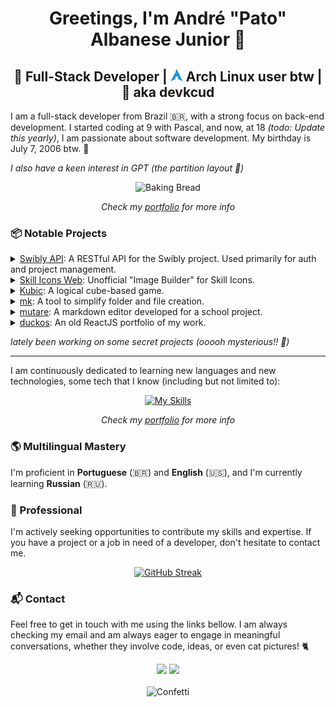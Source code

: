 <h1 align="center">Greetings, I'm André "Pato" Albanese Junior 👋</h1>
<h2 align="center">🚀 Full-Stack Developer | <img height="20" src="icons/archlinux.svg"> Arch Linux user btw | 🦆 aka devkcud</h2>

I am a full-stack developer from Brazil 🇧🇷, with a strong focus on back-end development. I started coding at 9 with Pascal, and now, at 18 _(todo: Update this yearly)_, I am passionate about software development. My birthday is July 7, 2006 btw. 🎈

_I also have a keen interest in GPT (the partition layout 👀)_

<div align="center">
	<img src="https://i.imgur.com/1gSB77J.gif" alt="Baking Bread" />
</div>

<p align="center">
	<i>Check my <a href="https://www.devkcud.com">portfolio</a> for more info</i>
</p>

### 📦️ Notable Projects

<details>
  <summary><a href="https://github.com/swibly/swibly-api">Swibly API</a>: A RESTful API for the Swibly project. Used primarily for auth and project management.</summary>
  <a href="https://www.swibly.com.br">View Deployment</a>
  
  <p><b>Problem:</b> What can I say? It's THE project so I can graduate. I must do it right! It was (and still is) difficult to learn, cause it's a huge project. Difficult enough? No. I was the one responsible (for some time until a friend decided to help) for the cloud and DNS.</p>
  
  <p><b>Technologies used:</b></p>

  <ul>
    <li>Golang</li>
    <li>Gin</li>
    <li>GORM</li>
    <li>PostgreSQL</li>
    <li>Render</li>
    <li>Supabase</li>
    <li>Docker</li>
  </ul>
</details>

<details>
  <summary><a href="https://github.com/devkcud/skill-icons-web">Skill Icons Web</a>: Unofficial "Image Builder" for Skill Icons.</summary>
  <a href="https://skill-icons-web.vercel.app">View Deployment</a>
  
  <p><b>Problem:</b> I wanted a website to easily manipulate Skill Icons, but couldn't find any that fits my needs. After some time, I decided to create my own.</p>
  
  <p><b>Technologies used:</b></p>

  <ul>
    <li>Sveltekit</li>
    <li>Typescript</li>
    <li>TailwindCSS + DaisyUI</li>
    <li>SortableJS</li>
    <li>Zod</li>
  </ul>
</details>

<details>
  <summary><a href="https://github.com/devkcud/Kubic">Kubic</a>: A logical cube-based game.</summary>
  <a href="#">No Deployments :(</a>
  
  <p><b>Problem:</b> Another one of those school projects. This one is special, it is my first FULL game. I never did anything like that before, and do this in such a tight deadline is a hard challenge that I took and it was amazing to work in.</p>
  
  <p><b>Technologies used:</b></p>

  <ul>
    <li>Gamemaker GML</li>
    <li>Scribble</li>
  </ul>
</details>

<details>
  <summary><a href="https://github.com/devkcud/mk">mk</a>: A tool to simplify folder and file creation.</summary>
  <a href="#">No Deployments :(</a>
  
  <p><b>Problem:</b> This one is the one. The one that I'm proud of. A simple yet the command that I use the most in my Linux system. Creating a complete CLI tool is a fun thing to do. It was difficult, I didn't knew how to work with files in Go, and this project helped me understand a LOT about buffers, files, flags, and a lot of other things.</p>
  
  <p><b>Technologies used:</b></p>

  <ul>
    <li>Golang</li>
  </ul>
</details>

<details>
  <summary><a href="https://github.com/devkcud/mutare">mutare</a>: A markdown editor developed for a school project.</summary>
  <a href="https://devkcud.github.io/mutare/">View Deployment</a>
  
  <p><b>Problem:</b> Yet another school project. I made this one with a friend of mine, and it was good. The only problem is that we had one week to do all of it, so don't expect a lot of extensibility or it be responsive on mobile.</p>
  
  <p><b>Technologies used:</b></p>

  <ul>
    <li>HTML5</li>
    <li>CSS3</li>
    <li>Javascript</li>
  </ul>
</details>

<details>
  <summary><a href="https://github.com/devkcud/duckos">duckos</a>: An old ReactJS portfolio of my work.</summary>
  <a href="https://duckos.vercel.app">View Deployment</a>
  
  <p><b>Problem:</b> I wanted to learn React, and decided to create an OS-sim website. The only problem was <i>how?</i> Then I forced my self to learn React draggable in 4 weeks, many projects were lost during that time.</p>
  
  <p>Technologies used:</p>

  <ul>
    <li>React</li>
    <li>Typescript</li>
    <li>SASS</li>
    <li>Vercel</li>
  </ul>
</details>

_lately been working on some secret projects (ooooh mysterious!! 🎃)_

---

I am continuously dedicated to learning new languages and new technologies, some tech that I know (including but not limited to):

<div align="center">
	<a href="https://skillicons.dev"><img src="https://skillicons.dev/icons?i=typescript,golang,rust,astro,svelte,nextjs,tailwindcss,cs,cpp,python,firebase,supabase,postgresql,mongodb,mysql,linux,neovim,docker,unity,gamemakerstudio&theme=dark&perline=10" alt="My Skills" /></a>
</div>

<p align="center">
	<i>Check my <a href="https://www.devkcud.com">portfolio</a> for more info</i>
</p>

### 🌎 Multilingual Mastery

I'm proficient in **Portuguese** (🇧🇷) and **English** (🇺🇸), and I'm currently learning **Russian** (🇷🇺).

### 💼 Professional

I'm actively seeking opportunities to contribute my skills and expertise. If you have a project or a job in need of a developer, don't hesitate to contact me.

<p align="center">
	<a href="https://git.io/streak-stats">
		<img src="https://streak-stats.demolab.com?user=devkcud&theme=transparent&hide_border=true&hide_total_contributions=true" alt="GitHub Streak" />
	</a>
</p>

### 📬 Contact

Feel free to get in touch with me using the links bellow. I am always checking my email and am always eager to engage in meaningful conversations, whether they involve code, ideas, or even cat pictures! 🐈️

<div align="center">
	<a href = "mailto:andrescalisejr@gmail.com"><img src="https://img.shields.io/badge/-Gmail-%23cd3c2f?style=for-the-badge&logo=gmail&logoColor=white"></a>
	<a href = "mailto:patommmmm@proton.me"><img src="https://img.shields.io/badge/-Proton%20Mail-%236d4aff?style=for-the-badge&logo=protonmail&logoColor=white"></a>
</div>

<br />

<div align="center">
	<img src="https://i.imgur.com/7NbLOSy.gif" alt="Confetti" />
</div>
